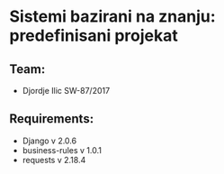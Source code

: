 # Sistemi bazirani na znanju: predefinisani projekat
## Team:
- Djordje Ilic SW-87/2017

## Requirements:
- Django v 2.0.6
- business-rules v 1.0.1
- requests v 2.18.4
